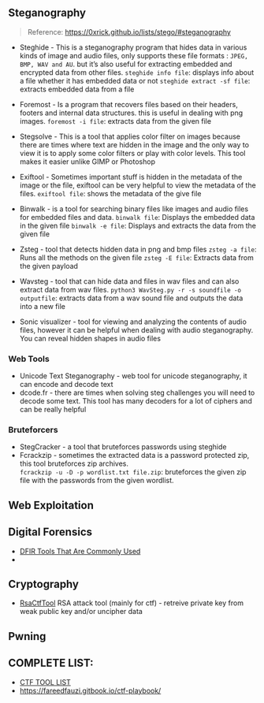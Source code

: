 ## Steganography
> Reference: https://0xrick.github.io/lists/stego/#steganography
- Steghide - This is a steganography program that hides data in various kinds of image and audio files, only supports these file formats : `JPEG, BMP, WAV and AU`. but it’s also useful for extracting embedded and encrypted data from other files.
			`steghide info file`: displays info about a file whether it has embedded data or not
			`steghide extract -sf file`: extracts embedded data from a file
- Foremost - Is a program that recovers files based on their headers, footers and internal data structures. this is useful in dealing with png images.
			`foremost -i file`: extracts data from the given file
- Stegsolve - This is a tool that applies color filter on images because there are times where text are hidden in the image and the only way to view it is to apply some color filters or play with color levels. This tool makes it easier unlike GIMP  or Photoshop
-  Exiftool - Sometimes important stuff is hidden in the metadata of the image or the file, exiftool can be very helpful to view the metadata of the files. 
			`exiftool file`: shows the metadata of the give file
- Binwalk - is a tool for searching binary files like images and audio files for embedded files and data. 
			`binwalk file`: Displays the embedded data in the given file
			`binwalk -e file`: Displays and extracts the data from the given file

- Zsteg - tool that detects hidden data in png and bmp files
			`zsteg -a file`: Runs all the methods on the given file
			`zsteg -E file`: Extracts data from the given payload
- Wavsteg - tool that can hide data and files in wav files and can also extract data from wav files.
			`python3 WavSteg.py -r -s soundfile -o outputfile`: extracts data from a wav sound file and outputs the data into a new file
- Sonic visualizer - tool for viewing and analyzing the contents of audio files, however it can be helpful when dealing with audio steganography. You can reveal hidden shapes in audio files

### Web Tools
- Unicode Text Steganography - web tool for unicode steganography, it can encode and decode text
- dcode.fr - there are times when solving steg challenges  you will need to decode some text. This tool has many decoders for a lot of ciphers and can be really helpful

### Bruteforcers
- StegCracker - a tool that bruteforces passwords using steghide
- Fcrackzip - sometimes the extracted data is  a password protected zip, this tool bruteforces zip archives.  
			`fcrackzip -u -D -p wordlist.txt file.zip`: bruteforces the given zip file with the passwords from the given wordlist.


## Web Exploitation

## Digital Forensics
- [DFIR Tools That Are Commonly Used](https://github.com/mikeroyal/Digital-Forensics-Guide#digital-forensics-tools-libraries-and-frameworks)
- 
## Cryptography
- [RsaCtfTool](https://github.com/RsaCtfTool/RsaCtfTool) RSA attack tool (mainly for ctf) - retreive private key from weak public key and/or uncipher data

## Pwning




## COMPLETE LIST:
- [CTF TOOL LIST](https://github.com/zardus/ctf-tools)
- https://fareedfauzi.gitbook.io/ctf-playbook/